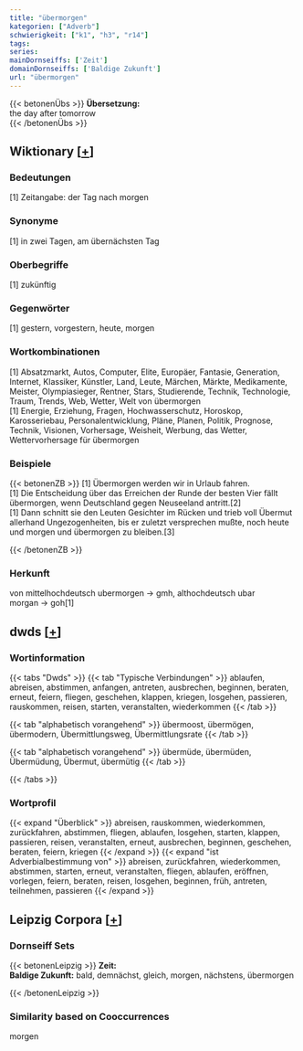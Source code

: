 ```yaml
---
title: "übermorgen"
kategorien: ["Adverb"]
schwierigkeit: ["k1", "h3", "r14"]
tags:
series:
mainDornseiffs: ['Zeit']
domainDornseiffs: ['Baldige Zukunft']
url: "übermorgen"
---
```


{{< betonenÜbs >}}
**Übersetzung:**  
the day after tomorrow  
{{< /betonenÜbs >}}

## Wiktionary [[+](https://de.wiktionary.org/wiki/übermorgen)]

### Bedeutungen
[1] Zeitangabe: der Tag nach morgen  

### Synonyme
[1] in zwei Tagen, am übernächsten Tag  

### Oberbegriffe
[1] zukünftig  

### Gegenwörter
[1] gestern, vorgestern, heute, morgen  

### Wortkombinationen
[1] Absatzmarkt, Autos, Computer, Elite, Europäer, Fantasie, Generation, Internet, Klassiker, Künstler, Land, Leute, Märchen, Märkte, Medikamente, Meister, Olympiasieger, Rentner, Stars, Studierende, Technik, Technologie, Traum, Trends, Web, Wetter, Welt von übermorgen  
[1] Energie, Erziehung, Fragen, Hochwasserschutz, Horoskop, Karosseriebau, Personalentwicklung, Pläne, Planen, Politik, Prognose, Technik, Visionen, Vorhersage, Weisheit, Werbung, das Wetter, Wettervorhersage für übermorgen  

### Beispiele
{{< betonenZB >}}
[1] Übermorgen werden wir in Urlaub fahren.  
[1] Die Entscheidung über das Erreichen der Runde der besten Vier fällt übermorgen, wenn Deutschland gegen Neuseeland antritt.[2]  
[1] Dann schnitt sie den Leuten Gesichter im Rücken und trieb voll Übermut allerhand Ungezogenheiten, bis er zuletzt versprechen mußte, noch heute und morgen und übermorgen zu bleiben.[3]  

{{< /betonenZB >}}
### Herkunft
von mittelhochdeutsch ubermorgen → gmh, althochdeutsch ubar morgan → goh[1]  



## dwds [[+](https://www.dwds.de/wb/übermorgen)]

### Wortinformation
{{< tabs "Dwds" >}}
{{< tab "Typische Verbindungen" >}}
ablaufen, abreisen, abstimmen, anfangen, antreten, ausbrechen, beginnen, beraten, erneut, feiern, fliegen, geschehen, klappen, kriegen, losgehen, passieren, rauskommen, reisen, starten, veranstalten, wiederkommen
{{< /tab >}}

{{< tab "alphabetisch vorangehend" >}}
übermoost, übermögen, übermodern, Übermittlungsweg, Übermittlungsrate
{{< /tab >}}

{{< tab "alphabetisch vorangehend" >}}
übermüde, übermüden, Übermüdung, Übermut, übermütig
{{< /tab >}}

{{< /tabs >}}

### Wortprofil
{{< expand "Überblick" >}} abreisen, rauskommen, wiederkommen, zurückfahren, abstimmen, fliegen, ablaufen, losgehen, starten, klappen, passieren, reisen, veranstalten, erneut, ausbrechen, beginnen, geschehen, beraten, feiern, kriegen {{< /expand >}}
{{< expand "ist Adverbialbestimmung von" >}} abreisen, zurückfahren, wiederkommen, abstimmen, starten, erneut, veranstalten, fliegen, ablaufen, eröffnen, vorlegen, feiern, beraten, reisen, losgehen, beginnen, früh, antreten, teilnehmen, passieren {{< /expand >}}

## Leipzig Corpora [[+](https://corpora.uni-leipzig.de/en/res?word=übermorgen&corpusId=deu_newscrawl-public_2018)]

### Dornseiff Sets
{{< betonenLeipzig >}}
**Zeit:**  
**Baldige Zukunft:** bald, demnächst, gleich, morgen, nächstens, übermorgen  

{{< /betonenLeipzig >}}

### Similarity based on Cooccurrences
morgen

